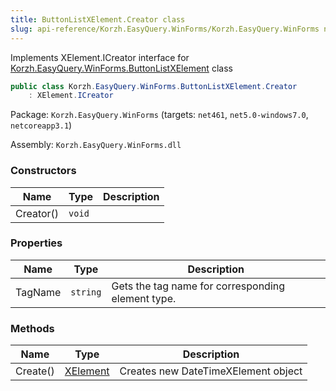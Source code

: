 ```yaml
---
title: ButtonListXElement.Creator class
slug: api-reference/Korzh.EasyQuery.WinForms/Korzh.EasyQuery.WinForms namespace/buttonlistxelement-creator-class
---
```



Implements XElement.ICreator interface for [Korzh.EasyQuery.WinForms.ButtonListXElement](/api-reference/korzh-easyquery-winforms/korzh-easyquery-winforms-namespace/buttonlistxelement-class) class
```csharp
public class Korzh.EasyQuery.WinForms.ButtonListXElement.Creator
    : XElement.ICreator

```
Package: `Korzh.EasyQuery.WinForms` (targets: `net461`, `net5.0-windows7.0`, `netcoreapp3.1`)

Assembly: `Korzh.EasyQuery.WinForms.dll`

### Constructors

| Name | Type | Description | 
| --- | --- | --- | 
| Creator() | `void` |  | 


### Properties

| Name | Type | Description | 
| --- | --- | --- | 
| TagName | `string` | Gets the tag name for corresponding element type. | 


### Methods

| Name | Type | Description | 
| --- | --- | --- | 
| Create() | [XElement](/api-reference/korzh-easyquery-winforms/korzh-easyquery-winforms-namespace/xelement-class) | Creates new DateTimeXElement object |